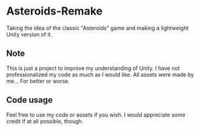 # Asteroids-Remake
Taking the idea of the classic "Asteroids" game and making a lightweight Unity version of it.

## Note
This is just a project to improve my understanding of Unity. I have not professionalized my code as much as I would like.
All assets were made by me... For better or worse.

## Code usage
Feel free to use my code or assets if you wish. I would appreciate some credit if at all possible, though.
